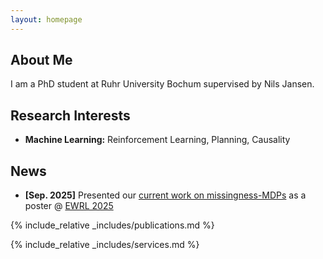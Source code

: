 ```yaml
---
layout: homepage
---
```


## About Me

I am a PhD student at Ruhr University Bochum supervised by Nils Jansen.

## Research Interests

- **Machine Learning:** Reinforcement Learning, Planning, Causality

## News

- **[Sep. 2025]** Presented our [current work on missingness-MDPs](https://openreview.net/forum?id=TitmKQCIw0) as a poster @ [EWRL 2025](https://euro-workshop-on-reinforcement-learning.github.io/ewrl18/)

{% include_relative _includes/publications.md %}

{% include_relative _includes/services.md %}
